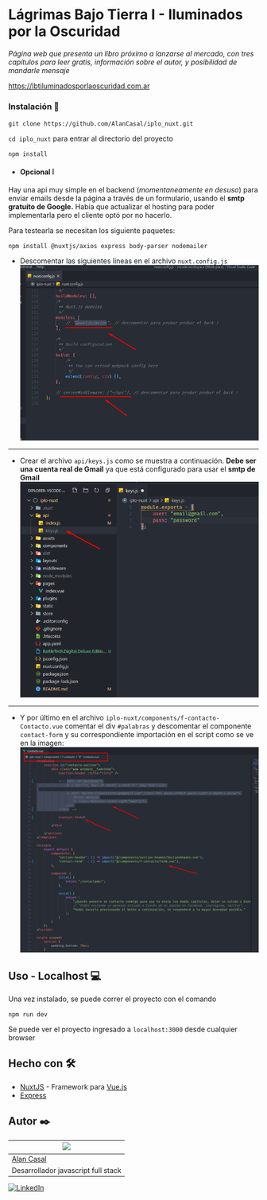 # Lágrimas Bajo Tierra I - Iluminados por la Oscuridad

_Página web que presenta un libro próximo a lanzarse al mercado,
con tres capítulos para leer gratis, información sobre el autor,
y posibilidad de mandarle mensaje_





https://lbtiluminadosporlaoscuridad.com.ar

### Instalación 🔧

```
git clone https://github.com/AlanCasal/iplo_nuxt.git
```
``cd iplo_nuxt`` para entrar al directorio del proyecto
```
npm install
```

- #### Opcional ❕
Hay una api muy simple en el backend (_momentaneamente en desuso_) para enviar emails desde la página a través de un formulario, usando el **smtp gratuito de Google.**
Había que actualizar el hosting para poder implementarla pero el cliente
optó por no hacerlo.

Para testearla se necesitan los siguiente paquetes:
```
npm install @nuxtjs/axios express body-parser nodemailer
```
* Descomentar las siguientes lineas en el archivo ``nuxt.config.js``
![Screenshot1](/screenshots/1.png?raw=true)


---
* Crear el archivo ``api/keys.js`` como se muestra a continuación.
**Debe ser una cuenta real de Gmail** ya que está configurado para usar el **smtp de Gmail**
![Screenshot2](/screenshots/2.png?raw=true)

---
* Y por último en el archivo ``iplo-nuxt/components/f-contacto-Contacto.vue`` comentar el div ``#palabras`` y descomentar el componente ``contact-form`` y su correspondiente importación en el script como se ve en la imagen:
![Screenshot2](/screenshots/3.png?raw=true)


## Uso - Localhost 💻

Una vez instalado, se puede correr el proyecto con el comando
```
npm run dev
```
Se puede ver el proyecto ingresado a ``localhost:3000`` desde cualquier browser

## Hecho con 🛠️

* [NuxtJS](https://nuxtjs.org/) - Framework para [Vue.js](https://vuejs.org/)
* [Express](https://expressjs.com/)


## Autor ✒️


| ![](https://avatars3.githubusercontent.com/u/38706801?s=400&u=2554a57319d104165c02c733cb1a4dc39db7be85&v=4) 
| -
| [Alan Casal](https://github.com/AlanCasal)
| Desarrollador javascript full stack

[![LinkedIn](https://cloud.githubusercontent.com/assets/17016297/18839848/0fc7e74e-83d2-11e6-8c6a-277fc9d6e067.png)][1]

[1]: https://www.linkedin.com/in/alancasal